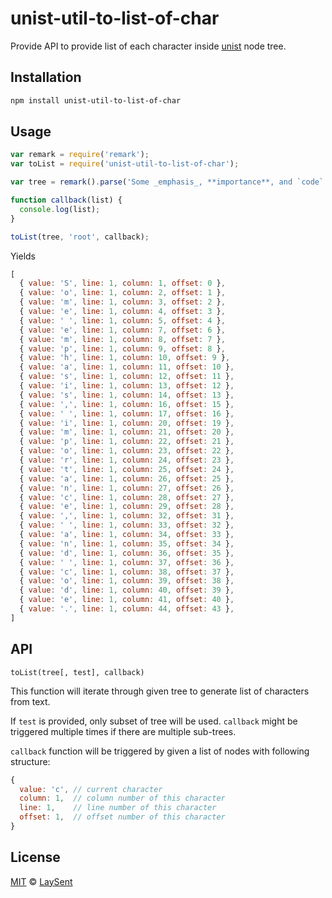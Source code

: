# unist-util-to-list-of-char

Provide API to provide list of each character inside [unist](https://github.com/syntax-tree/unist) node tree.

## Installation

```bash
npm install unist-util-to-list-of-char
```

## Usage

```javascript
var remark = require('remark');
var toList = require('unist-util-to-list-of-char');

var tree = remark().parse('Some _emphasis_, **importance**, and `code`.');

function callback(list) {
  console.log(list);
}

toList(tree, 'root', callback);
```

Yields

```javascript
[
  { value: 'S', line: 1, column: 1, offset: 0 },
  { value: 'o', line: 1, column: 2, offset: 1 },
  { value: 'm', line: 1, column: 3, offset: 2 },
  { value: 'e', line: 1, column: 4, offset: 3 },
  { value: ' ', line: 1, column: 5, offset: 4 },
  { value: 'e', line: 1, column: 7, offset: 6 },
  { value: 'm', line: 1, column: 8, offset: 7 },
  { value: 'p', line: 1, column: 9, offset: 8 },
  { value: 'h', line: 1, column: 10, offset: 9 },
  { value: 'a', line: 1, column: 11, offset: 10 },
  { value: 's', line: 1, column: 12, offset: 11 },
  { value: 'i', line: 1, column: 13, offset: 12 },
  { value: 's', line: 1, column: 14, offset: 13 },
  { value: ',', line: 1, column: 16, offset: 15 },
  { value: ' ', line: 1, column: 17, offset: 16 },
  { value: 'i', line: 1, column: 20, offset: 19 },
  { value: 'm', line: 1, column: 21, offset: 20 },
  { value: 'p', line: 1, column: 22, offset: 21 },
  { value: 'o', line: 1, column: 23, offset: 22 },
  { value: 'r', line: 1, column: 24, offset: 23 },
  { value: 't', line: 1, column: 25, offset: 24 },
  { value: 'a', line: 1, column: 26, offset: 25 },
  { value: 'n', line: 1, column: 27, offset: 26 },
  { value: 'c', line: 1, column: 28, offset: 27 },
  { value: 'e', line: 1, column: 29, offset: 28 },
  { value: ',', line: 1, column: 32, offset: 31 },
  { value: ' ', line: 1, column: 33, offset: 32 },
  { value: 'a', line: 1, column: 34, offset: 33 },
  { value: 'n', line: 1, column: 35, offset: 34 },
  { value: 'd', line: 1, column: 36, offset: 35 },
  { value: ' ', line: 1, column: 37, offset: 36 },
  { value: 'c', line: 1, column: 38, offset: 37 },
  { value: 'o', line: 1, column: 39, offset: 38 },
  { value: 'd', line: 1, column: 40, offset: 39 },
  { value: 'e', line: 1, column: 41, offset: 40 },
  { value: '.', line: 1, column: 44, offset: 43 },
]
```

## API

`toList(tree[, test], callback)`

This function will iterate through given tree to generate list of characters from text.

If `test` is provided, only subset of tree will be used. `callback` might be triggered multiple
times if there are multiple sub-trees.

`callback` function will be triggered by given a list of nodes with following structure:

```javascript
{
  value: 'c', // current character
  column: 1,  // column number of this character
  line: 1,    // line number of this character
  offset: 1,  // offset number of this character
}
```

## License

[MIT](https://github.com/laysent/remark-lint-plugins/blob/master/LICENSE) © [LaySent](https://github.com/laysent)
